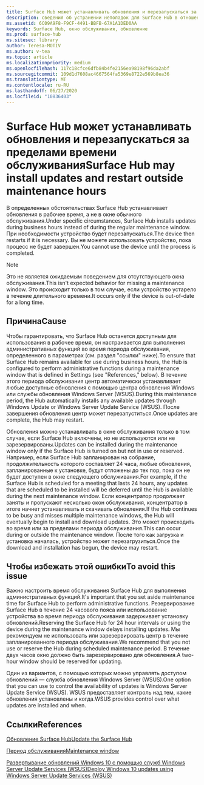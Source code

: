 ```yaml
---
title: Surface Hub может устанавливать обновления и перезапускаться за пределами времени обслуживания
description: сведения об устранении неполадок для Surface Hub в отношении автоматических обновлений
ms.assetid: 6C09A9F8-F9CF-4491-BBFB-67A1A1DED0AA
keywords: Surface Hub, окно обслуживания, обновление
ms.prod: surface-hub
ms.sitesec: library
author: Teresa-MOTIV
ms.author: v-tea
ms.topic: article
ms.localizationpriority: medium
ms.openlocfilehash: 117c18cfce6dfb84b4fe2156ea98198f96da2abf
ms.sourcegitcommit: 109d1d7608ac4667564fa5369e8722e569b8ea36
ms.translationtype: MT
ms.contentlocale: ru-RU
ms.lasthandoff: 06/27/2020
ms.locfileid: "10836403"
---
```

# <span data-ttu-id="541d9-104">Surface Hub может устанавливать обновления и перезапускаться за пределами времени обслуживания</span><span class="sxs-lookup"><span data-stu-id="541d9-104">Surface Hub may install updates and restart outside maintenance hours</span></span>

<span data-ttu-id="541d9-105">В определенных обстоятельствах Surface Hub устанавливает обновления в рабочее время, а не в окне обычного обслуживания.</span><span class="sxs-lookup"><span data-stu-id="541d9-105">Under specific circumstances, Surface Hub installs updates during business hours instead of during the regular maintenance window.</span></span> <span data-ttu-id="541d9-106">При необходимости устройство будет перезапускаться.</span><span class="sxs-lookup"><span data-stu-id="541d9-106">The device then restarts if it is necessary.</span></span> <span data-ttu-id="541d9-107">Вы не можете использовать устройство, пока процесс не будет завершен.</span><span class="sxs-lookup"><span data-stu-id="541d9-107">You cannot use the device until the process is completed.</span></span>

> [!NOTE]  
> <span data-ttu-id="541d9-108">Это не является ожидаемым поведением для отсутствующего окна обслуживания.</span><span class="sxs-lookup"><span data-stu-id="541d9-108">This isn't expected behavior for missing a maintenance window.</span></span> <span data-ttu-id="541d9-109">Это происходит только в том случае, если устройство устарело в течение длительного времени.</span><span class="sxs-lookup"><span data-stu-id="541d9-109">It occurs only if the device is out-of-date for a long time.</span></span>

## <span data-ttu-id="541d9-110">Причина</span><span class="sxs-lookup"><span data-stu-id="541d9-110">Cause</span></span>
<span data-ttu-id="541d9-111">Чтобы гарантировать, что Surface Hub останется доступным для использования в рабочее время, он настраивается для выполнения административных функций во время периода обслуживания, определенного в параметрах (см. раздел "ссылки" ниже).</span><span class="sxs-lookup"><span data-stu-id="541d9-111">To ensure that Surface Hub remains available for use during business hours, the Hub is configured to perform administrative functions during a maintenance window that is defined in Settings (see "References," below).</span></span> <span data-ttu-id="541d9-112">В течение этого периода обслуживания центр автоматически устанавливает любые доступные обновления с помощью центра обновления Windows или службы обновления Windows Server (WSUS).</span><span class="sxs-lookup"><span data-stu-id="541d9-112">During this maintenance period, the Hub automatically installs any available updates through Windows Update or Windows Server Update Service (WSUS).</span></span> <span data-ttu-id="541d9-113">После завершения обновления центр может перезапуститься.</span><span class="sxs-lookup"><span data-stu-id="541d9-113">Once updates are complete, the Hub may restart.</span></span>

<span data-ttu-id="541d9-114">Обновления можно устанавливать в окне обслуживания только в том случае, если Surface Hub включены, но не используются или не зарезервированы.</span><span class="sxs-lookup"><span data-stu-id="541d9-114">Updates can be installed during the maintenance window only if the Surface Hub is turned on but not in use or reserved.</span></span> <span data-ttu-id="541d9-115">Например, если Surface Hub запланирован на собрание, продолжительность которого составляет 24 часа, любые обновления, запланированные к установке, будут отложены до тех пор, пока он не будет доступен в окне следующего обслуживания.</span><span class="sxs-lookup"><span data-stu-id="541d9-115">For example, if the Surface Hub is scheduled for a meeting that lasts 24 hours, any updates that are scheduled to be installed will be deferred until the Hub is available during the next maintenance window.</span></span> <span data-ttu-id="541d9-116">Если концентратор продолжает заняты и пропускают несколько окон обслуживания, концентратор в итоге начнет устанавливать и скачивать обновления.</span><span class="sxs-lookup"><span data-stu-id="541d9-116">If the Hub continues to be busy and misses multiple maintenance windows, the Hub will eventually begin to install and download updates.</span></span> <span data-ttu-id="541d9-117">Это может происходить во время или за пределами периода обслуживания.</span><span class="sxs-lookup"><span data-stu-id="541d9-117">This can occur during or outside the maintenance window.</span></span> <span data-ttu-id="541d9-118">После того как загрузка и установка началась, устройство может перезагрузиться.</span><span class="sxs-lookup"><span data-stu-id="541d9-118">Once the download and installation has begun, the device may restart.</span></span>

## <span data-ttu-id="541d9-119">Чтобы избежать этой ошибки</span><span class="sxs-lookup"><span data-stu-id="541d9-119">To avoid this issue</span></span>

<span data-ttu-id="541d9-120">Важно настроить время обслуживания Surface Hub для выполнения административных функций.</span><span class="sxs-lookup"><span data-stu-id="541d9-120">It's important that you set aside maintenance time for Surface Hub to perform administrative functions.</span></span> <span data-ttu-id="541d9-121">Резервирование Surface Hub в течение 24 часового пояса или использование устройства во время периода обслуживания задерживает установку обновлений.</span><span class="sxs-lookup"><span data-stu-id="541d9-121">Reserving the Surface Hub for 24 hour intervals or using the device during the maintenance window delays installing updates.</span></span> <span data-ttu-id="541d9-122">Мы рекомендуем не использовать или зарезервировать центр в течение запланированного периода обслуживания.</span><span class="sxs-lookup"><span data-stu-id="541d9-122">We recommend that you not use or reserve the Hub during scheduled maintenance period.</span></span> <span data-ttu-id="541d9-123">В течение двух часов окно должно быть зарезервировано для обновления.</span><span class="sxs-lookup"><span data-stu-id="541d9-123">A two-hour window should be reserved for updating.</span></span>

<span data-ttu-id="541d9-124">Один из вариантов, с помощью которых можно управлять доступом обновлений — служба обновления Windows Server (WSUS).</span><span class="sxs-lookup"><span data-stu-id="541d9-124">One option that you can use to control the availability of updates is Windows Server Update Service (WSUS).</span></span> <span data-ttu-id="541d9-125">WSUS предоставляет контроль над тем, какие обновления установлены и когда.</span><span class="sxs-lookup"><span data-stu-id="541d9-125">WSUS provides control over what updates are installed and when.</span></span>

## <span data-ttu-id="541d9-126">Ссылки</span><span class="sxs-lookup"><span data-stu-id="541d9-126">References</span></span> 
 
[<span data-ttu-id="541d9-127">Обновление Surface Hub</span><span class="sxs-lookup"><span data-stu-id="541d9-127">Update the Surface Hub</span></span>](first-run-program-surface-hub.md#update-the-surface-hub) 

[<span data-ttu-id="541d9-128">Период обслуживания</span><span class="sxs-lookup"><span data-stu-id="541d9-128">Maintenance window</span></span>](manage-windows-updates-for-surface-hub.md#maintenance-window) 

[<span data-ttu-id="541d9-129">Развертывание обновлений Windows 10 с помощью служб Windows Server Update Services (WSUS)</span><span class="sxs-lookup"><span data-stu-id="541d9-129">Deploy Windows 10 updates using Windows Server Update Services (WSUS)</span></span>](/windows/deployment/update/waas-manage-updates-wsus) 


